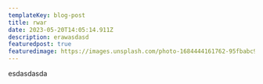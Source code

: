 ```yaml
---
templateKey: blog-post
title: rwar
date: 2023-05-20T14:05:14.911Z
description: erawasdasd
featuredpost: true
featuredimage: https://images.unsplash.com/photo-1684444161762-95fbabc9a766?ixlib=rb-4.0.3&ixid=M3wxMjA3fDB8MHxwaG90by1wYWdlfHx8fGVufDB8fHx8fA%3D%3D&auto=format&fit=crop&w=1157&q=80
---
```

e﻿sdasdasda